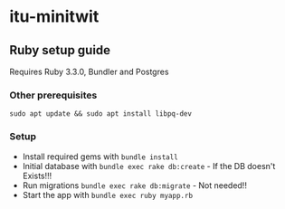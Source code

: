 # itu-minitwit

## Ruby setup guide

Requires Ruby 3.3.0, Bundler and Postgres

### Other prerequisites

```bashrc
sudo apt update && sudo apt install libpq-dev
```

### Setup

- Install required gems with `bundle install`
- Initial database with `bundle exec rake db:create` - If the DB doesn't Exists!!!
- Run migrations `bundle exec rake db:migrate` - Not needed!!
- Start the app with `bundle exec ruby myapp.rb`
